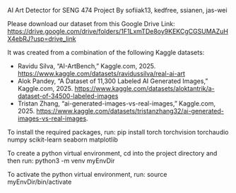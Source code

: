 AI Art Detector for SENG 474 Project
By sofiiak13, kedfree, ssianen, jas-wei

Please download our dataset from this Google Drive Link: https://drive.google.com/drive/folders/1F1LxmTDe8oy9KEKCgCGSUMAZuHX4ebRJ?usp=drive_link 

It was created from a combination of the following Kaggle datasets:
- Ravidu Silva, “AI-ArtBench,” Kaggle.com, 2025. https://www.kaggle.com/datasets/ravidussilva/real-ai-art 
- Alok Pandey, “A Dataset of 11,300 Labeled AI Generated Images,” Kaggle.com, 2025. https://www.kaggle.com/datasets/aloktantrik/a-dataset-of-34500-labeled-images
- Tristan Zhang, “ai-generated-images-vs-real-images,” Kaggle.com, 2025. https://www.kaggle.com/datasets/tristanzhang32/ai-generated-images-vs-real-images.

To install the required packages, run: pip install torch torchvision torchaudio numpy scikit-learn seaborn matplotlib 

To create a python virtual environment, cd into the project directory and then run: python3 -m venv myEnvDir

To activate the python virtual environment, run: source myEnvDir/bin/activate
